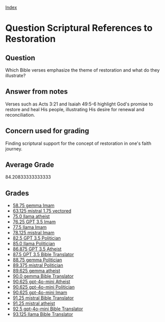 
[Index](../../index.md)
# Question Scriptural References to Restoration
## Question
Which Bible verses emphasize the theme of restoration and what do they illustrate?

## Answer from notes
Verses such as Acts 3:21 and Isaiah 49:5-6 highlight God's promise to restore and heal His people, illustrating His desire for renewal and reconciliation.

## Concern used for grading
Finding scriptural support for the concept of restoration in one's faith journey.

## Average Grade
84.20833333333333

## Grades
 * [58.75 gemma Imam](../answers/gemma_Imam/Scriptural_References_to_Restoration.md)
 * [63.125 mistral 1.75 vectored](../answers/mistral_1.75_vectored/Scriptural_References_to_Restoration.md)
 * [75.0 llama atheist](../answers/llama_atheist/Scriptural_References_to_Restoration.md)
 * [76.25 GPT 3.5 Imam](../answers/GPT_3.5_Imam/Scriptural_References_to_Restoration.md)
 * [77.5 llama Imam](../answers/llama_Imam/Scriptural_References_to_Restoration.md)
 * [78.125 mistral Imam](../answers/mistral_Imam/Scriptural_References_to_Restoration.md)
 * [82.5 GPT 3.5 Politician](../answers/GPT_3.5_Politician/Scriptural_References_to_Restoration.md)
 * [85.0 llama Politician](../answers/llama_Politician/Scriptural_References_to_Restoration.md)
 * [86.875 GPT 3.5 Atheist](../answers/GPT_3.5_Atheist/Scriptural_References_to_Restoration.md)
 * [87.5 GPT 3.5 Bible Translator](../answers/GPT_3.5_Bible_Translator/Scriptural_References_to_Restoration.md)
 * [88.75 gemma Politician](../answers/gemma_Politician/Scriptural_References_to_Restoration.md)
 * [89.375 mistral Politician](../answers/mistral_Politician/Scriptural_References_to_Restoration.md)
 * [89.625 gemma atheist](../answers/gemma_atheist/Scriptural_References_to_Restoration.md)
 * [90.0 gemma Bible Translator](../answers/gemma_Bible_Translator/Scriptural_References_to_Restoration.md)
 * [90.625 gpt-4o-mini Atheist](../answers/gpt-4o-mini_Atheist/Scriptural_References_to_Restoration.md)
 * [90.625 gpt-4o-mini Politician](../answers/gpt-4o-mini_Politician/Scriptural_References_to_Restoration.md)
 * [90.625 gpt-4o-mini Imam](../answers/gpt-4o-mini_Imam/Scriptural_References_to_Restoration.md)
 * [91.25 mistral Bible Translator](../answers/mistral_Bible_Translator/Scriptural_References_to_Restoration.md)
 * [91.25 mistral atheist](../answers/mistral_atheist/Scriptural_References_to_Restoration.md)
 * [92.5 gpt-4o-mini Bible Translator](../answers/gpt-4o-mini_Bible_Translator/Scriptural_References_to_Restoration.md)
 * [93.125 llama Bible Translator](../answers/llama_Bible_Translator/Scriptural_References_to_Restoration.md)
